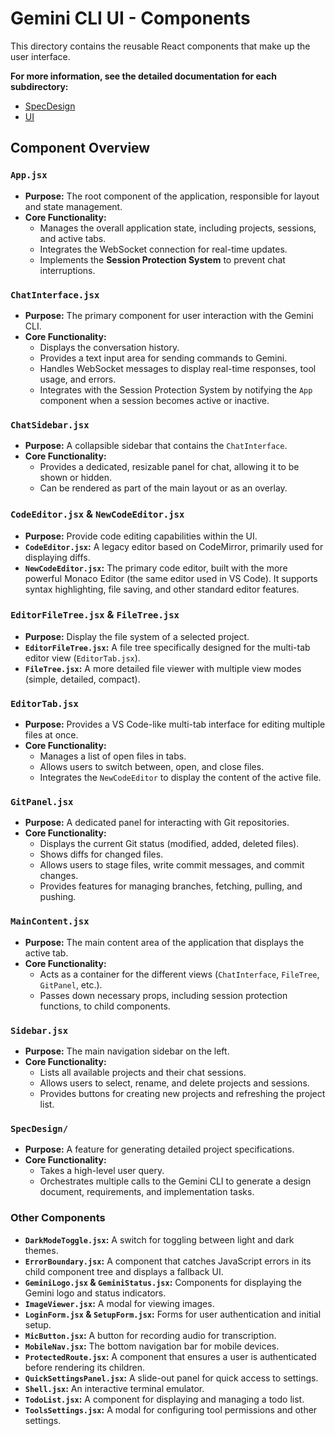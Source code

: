 # Gemini CLI UI - Components

This directory contains the reusable React components that make up the user interface.

**For more information, see the detailed documentation for each subdirectory:**

*   [SpecDesign](./SpecDesign/GEMINI.md)
*   [UI](./ui/GEMINI.md)

## Component Overview

### `App.jsx`

-   **Purpose:** The root component of the application, responsible for layout and state management.
-   **Core Functionality:**
    -   Manages the overall application state, including projects, sessions, and active tabs.
    -   Integrates the WebSocket connection for real-time updates.
    -   Implements the **Session Protection System** to prevent chat interruptions.

### `ChatInterface.jsx`

-   **Purpose:** The primary component for user interaction with the Gemini CLI.
-   **Core Functionality:**
    -   Displays the conversation history.
    -   Provides a text input area for sending commands to Gemini.
    -   Handles WebSocket messages to display real-time responses, tool usage, and errors.
    -   Integrates with the Session Protection System by notifying the `App` component when a session becomes active or inactive.

### `ChatSidebar.jsx`

-   **Purpose:** A collapsible sidebar that contains the `ChatInterface`.
-   **Core Functionality:**
    -   Provides a dedicated, resizable panel for chat, allowing it to be shown or hidden.
    -   Can be rendered as part of the main layout or as an overlay.

### `CodeEditor.jsx` & `NewCodeEditor.jsx`

-   **Purpose:** Provide code editing capabilities within the UI.
-   **`CodeEditor.jsx`:** A legacy editor based on CodeMirror, primarily used for displaying diffs.
-   **`NewCodeEditor.jsx`:** The primary code editor, built with the more powerful Monaco Editor (the same editor used in VS Code). It supports syntax highlighting, file saving, and other standard editor features.

### `EditorFileTree.jsx` & `FileTree.jsx`

-   **Purpose:** Display the file system of a selected project.
-   **`EditorFileTree.jsx`:** A file tree specifically designed for the multi-tab editor view (`EditorTab.jsx`).
-   **`FileTree.jsx`:** A more detailed file viewer with multiple view modes (simple, detailed, compact).

### `EditorTab.jsx`

-   **Purpose:** Provides a VS Code-like multi-tab interface for editing multiple files at once.
-   **Core Functionality:**
    -   Manages a list of open files in tabs.
    -   Allows users to switch between, open, and close files.
    -   Integrates the `NewCodeEditor` to display the content of the active file.

### `GitPanel.jsx`

-   **Purpose:** A dedicated panel for interacting with Git repositories.
-   **Core Functionality:**
    -   Displays the current Git status (modified, added, deleted files).
    -   Shows diffs for changed files.
    -   Allows users to stage files, write commit messages, and commit changes.
    -   Provides features for managing branches, fetching, pulling, and pushing.

### `MainContent.jsx`

-   **Purpose:** The main content area of the application that displays the active tab.
-   **Core Functionality:**
    -   Acts as a container for the different views (`ChatInterface`, `FileTree`, `GitPanel`, etc.).
    -   Passes down necessary props, including session protection functions, to child components.

### `Sidebar.jsx`

-   **Purpose:** The main navigation sidebar on the left.
-   **Core Functionality:**
    -   Lists all available projects and their chat sessions.
    -   Allows users to select, rename, and delete projects and sessions.
    -   Provides buttons for creating new projects and refreshing the project list.

### `SpecDesign/`

-   **Purpose:** A feature for generating detailed project specifications.
-   **Core Functionality:**
    -   Takes a high-level user query.
    -   Orchestrates multiple calls to the Gemini CLI to generate a design document, requirements, and implementation tasks.

### Other Components

-   **`DarkModeToggle.jsx`:** A switch for toggling between light and dark themes.
-   **`ErrorBoundary.jsx`:** A component that catches JavaScript errors in its child component tree and displays a fallback UI.
-   **`GeminiLogo.jsx` & `GeminiStatus.jsx`:** Components for displaying the Gemini logo and status indicators.
-   **`ImageViewer.jsx`:** A modal for viewing images.
-   **`LoginForm.jsx` & `SetupForm.jsx`:** Forms for user authentication and initial setup.
-   **`MicButton.jsx`:** A button for recording audio for transcription.
-   **`MobileNav.jsx`:** The bottom navigation bar for mobile devices.
-   **`ProtectedRoute.jsx`:** A component that ensures a user is authenticated before rendering its children.
-   **`QuickSettingsPanel.jsx`:** A slide-out panel for quick access to settings.
-   **`Shell.jsx`:** An interactive terminal emulator.
-   **`TodoList.jsx`:** A component for displaying and managing a todo list.
-   **`ToolsSettings.jsx`:** A modal for configuring tool permissions and other settings.
